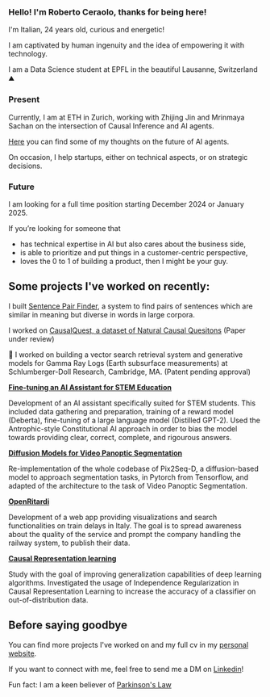 ### Hello! I'm Roberto Ceraolo, thanks for being here!

I'm Italian, 24 years old, curious and energetic!

I am captivated by human ingenuity and the idea of empowering it with technology.

I am a Data Science student at EPFL in the beautiful Lausanne, Switzerland ⛰️

### Present
Currently, I am at ETH in Zurich, working with Zhijing Jin and Mrinmaya Sachan on the intersection of Causal Inference and AI agents. 

[Here](https://robertoceraolo.com/post/simulacra/) you can find some of my thoughts on the future of AI agents. 

On occasion, I help startups, either on technical aspects, or on strategic decisions.

### Future
I am looking for a full time position starting December 2024 or January 2025.

If you’re looking for someone that 
- has technical expertise in AI but also cares about the business side,
- is able to prioritize and put things in a customer-centric perspective,
- loves the 0 to 1 of building a product, 
then I might be your guy.


## Some projects I've worked on recently:

I built [Sentence Pair Finder](https://github.com/roberto-ceraolo/semantic-diverse-search), a system to find pairs of sentences which are similar in meaning but diverse in words in large corpora.

I worked on [CausalQuest, a dataset of Natural Causal Quesitons](https://github.com/roberto-ceraolo/causal-quest) (Paper under review)

🔭 I worked on building a vector search retrieval system and generative models for Gamma Ray Logs (Earth subsurface measurements) at Schlumberger-Doll Research, Cambridge, MA. (Patent pending approval)

[**Fine-tuning an AI Assistant for STEM Education**](https://robertoceraolo.com/uploads/report_AI_assistant.pdf)

Development of an AI assistant specifically suited for STEM students. This included data gathering and preparation, training of a reward model (Deberta), fine-tuning of a large language model (Distilled GPT-2). Used the Antrophic-style Constitutional AI approach in order to bias the model towards providing clear, correct, complete, and rigourous answers.

[**Diffusion Models for Video Panoptic Segmentation**](https://github.com/roberto-ceraolo/video-panoptic-segmentation-DLAV)

Re-implementation of the whole codebase of Pix2Seq-D, a diffusion-based model to approach segmentation tasks, in Pytorch from Tensorflow, and adapted of the architecture to the task of Video Panoptic Segmentation.

[**OpenRitardi**](https://www.openritardi.it)

Development of a web app providing visualizations and search functionalities on train delays in Italy. The goal is to spread awareness about the quality of the service and prompt the company handling the railway system, to publish their data. 


[**Causal Representation learning**](https://drive.google.com/file/d/1HaRlDp_9VvhxFFeMhKfgNeOX-A8Opk8d/view?usp=sharing) 

Study with the goal of improving generalization capabilities of deep learning algorithms. Investigated the usage of Independence Regularization in Causal Representation Learning to increase the accuracy of a classifier on out-of-distribution data.

## Before saying goodbye 

You can find more projects I've worked on and my full cv in my [personal website](https://robertoceraolo.com/).

If you want to connect with me, feel free to send me a DM on [Linkedin](https://www.linkedin.com/in/roberto-ceraolo-08976a161/)! 

Fun fact: I am a keen believer of [Parkinson's Law](https://en.wikipedia.org/wiki/Parkinson%27s_law)


